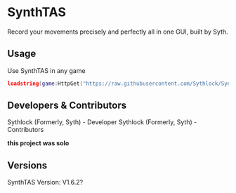 # SynthTAS
Record your movements precisely and perfectly all in one GUI, built by Syth.
## Usage
Use SynthTAS in any game
```lua
loadstring(game:HttpGet("https://raw.githubusercontent.com/Sythlock/SynthTAS/refs/heads/main/SynthTASUpdateScript.lua",true))()
```
## Developers & Contributors
Sythlock (Formerly, Syth) - Developer
Sythlock (Formerly, Syth) - Contributors

**this project was solo**

## Versions
SynthTAS Version: V1.6.2?
